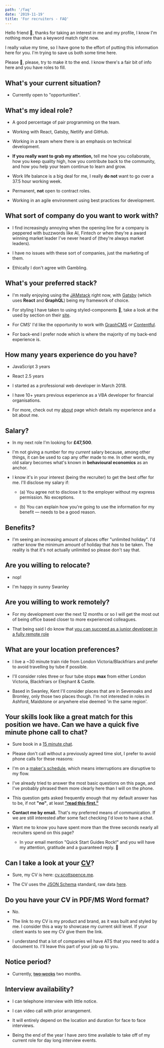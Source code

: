 ```yaml
---
path: '/faq'
date: '2019-11-19'
title: 'For recruiters - FAQ'
---
```


Hello friend 👋, thanks for taking an interest in me and my profile, I
know I'm nothing more than a keyword match right now.

I really value my time, so I have gone to the effort of putting this
information here for you. I'm trying to save us both some time here.

Please 🙏, please, try to make it to the end. I know there's a fair
bit of info here and you have roles to fill.

## What's your current situation?

- Currently open to "opportunities".

## What's my ideal role?

- A good percentage of pair programming on the team.

- Working with React, Gatsby, Netlify and GitHub.

- Working in a team where there is an emphasis on technical
  development.

- **If you really want to grab my attention,** tell me how you
  collaborate, how you keep quality high, how you contribute back to
  the community, and how you help your team continue to learn and
  grow.

- Work life balance is a big deal for me, I really **do not** want to
  go over a 37.5 hour working week.

- Permanent, **not** open to contract roles.

- Working in an agile environment using best practices for
  development.

## What sort of company do you want to work with?

- I find increasingly annoying when the opening line for a company is
  peppered with buzzwords like AI, Fintech or when they're a award
  winning market leader I've never heard of (they're always market
  leaders).

- I have no issues with these sort of companies, just the marketing of
  them.

- Ethically I don't agree with Gambling.

## What's your preferred stack?

- I'm really enjoying using the [JAMstack] right now, with [Gatsby]
  (which uses **React** and **GraphQL**) being my framework of choice.

- For styling I have taken to using styled-components 💅, take a look
  at the used by section on their [site].

- For CMS' I'd like the opportunity to work with [GraphCMS] or
  [Contentful].

- For back-end I prefer node which is where the majority of my
  back-end experience is.

## How many years experience do you have?

- JavaScript 3 years

- React 2.5 years

- I started as a professional web developer in March 2018.

- I have 10+ years previous experience as a VBA developer for
  financial organisations.

- For more, check out my [about] page which details my experience and
  a bit about me.

## Salary?

- In my next role I'm looking for **£47,500**.

- I'm not giving a number for my _current_ salary because, among other
  things, it can be used to cap any offer made to me. In other words,
  my old salary becomes what's known in **behavioural economics** as
  an anchor.

- I know it's in your interest (being the recruiter) to get the best
  offer for me. I'll disclose my salary if:

  - (a) You agree not to disclose it to the employer without my
    express permission. No exceptions.

  - (b) You can explain how you're going to use the information for my
    benefit — needs to be a good reason.

## Benefits?

- I'm seeing an increasing amount of places offer "unlimited holiday".
  I'd rather know the minimum amount of holiday that _has_ to be
  taken. The reality is that it's not actually unlimited so please
  don't say that.

## Are you willing to relocate?

- nop!

- I'm happy in sunny Swanley

## Are you willing to work remotely?

- For my development over the next 12 months or so I will get the most
  out of being office based closer to more experienced colleagues.

- That being said I do know that [you can succeed as a junior
  developer in a fully remote role]

## What are your location preferences?

- I live a ~30 minute train ride from London Victoria/Blackfriars and
  prefer to avoid travelling by tube if possible.

- I'll consider roles three or four tube stops **max** from either
  London Victoria, Blackfriars or Elephant & Castle.

- Based in Swanley, Kent I'll consider places that are in Sevenoaks
  and Bromley, only those two places though. I'm not interested in
  roles in Ashford, Maidstone or anywhere else deemed 'in the same
  region'.

## Your skills look like a great match for this position we have. Can we have a quick five minute phone call to chat?

- Sure book in a [15 minute chat].

- Please don't call without a previously agreed time slot, I prefer to
  avoid phone calls for these reasons:

- I'm on a [maker's schedule], which means interruptions are
  disruptive to my flow.

- I've already tried to answer the most basic questions on this page,
  and I've probably phrased them more clearly here than I will on the
  phone.

- This question gets asked frequently enough that my default answer
  has to be, if not **"no"**, at least **["read this first."]**

- **Contact me by email.** That's my preferred means of communication.
  If we are still interested after some fact checking I'd love to have
  a chat.

- Want me to know you have spent more than the three seconds nearly
  all recruiters spend on this page?

  - In your email mention "Quick Start Guides Rock!" and you will have
    my attention, gratitude and a guaranteed reply. 🙏

## Can I take a look at your [CV]?

- Sure, my CV is here: [cv.scottspence.me].

- The CV uses the [JSON Schema] standard, raw data [here].

## Do you have your CV in PDF/MS Word format?

- No.

- The link to my CV is my product and brand, as it was built and
  styled by me. I consider this a way to showcase my current skill
  level. If your client wants to see my CV give them the link.

- I understand that a lot of companies wil have ATS that you need to
  add a document to. I'll leave this part of your job up to you.

## Notice period?

- Currently, ~~[two weeks]~~ two months.

## Interview availability?

- I can telephone interview with little notice.

- I can video call with prior arrangement.

- It will entirely depend on the location and duration for face to
  face interviews.

- Being the end of the year I have zero time available to take off of
  my current role for day long interview events.

<!-- Links -->

[site]: https://www.styled-components.com/
[maker's schedule]: http://www.paulgraham.com/makersschedule.html
[jamstack]: https://jamstack.org/
[gatsby]: http://gatsbyjs.org/
[graphcms]: https://graphcms.com/
[contentful]: https://www.contentful.com
[about]: https://scottspence.me/about
["read this first."]: https://scottspence.me/faq
[cv]: https://cv.scottspence.me/
[json schema]: https://jsonresume.org/schema/
[here]: https://cvjson.now.sh/
[cv.scottspence.me]: https://cv.scottspence.me/
[two weeks]: https://www.youtube.com/watch?v=9v-33jcEDk4
[you can succeed as a junior developer in a fully remote role]: https://dev.to/spences10/can-you-succeed-as-a-junior-developer-in-a-fully-remote-role-2a84
[15 minute chat]: https://calendly.com/spences10apps/15min

